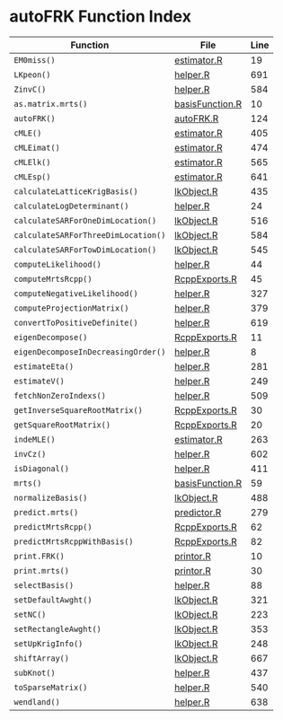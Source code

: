 # autoFRK Function Index

| Function | File | Line |
|----------|------|------|
| `EM0miss()` | [estimator.R](R/estimator.R#L19) | 19 |
| `LKpeon()` | [helper.R](R/helper.R#L691) | 691 |
| `ZinvC()` | [helper.R](R/helper.R#L584) | 584 |
| `as.matrix.mrts()` | [basisFunction.R](R/basisFunction.R#L10) | 10 |
| `autoFRK()` | [autoFRK.R](R/autoFRK.R#L124) | 124 |
| `cMLE()` | [estimator.R](R/estimator.R#L405) | 405 |
| `cMLEimat()` | [estimator.R](R/estimator.R#L474) | 474 |
| `cMLElk()` | [estimator.R](R/estimator.R#L565) | 565 |
| `cMLEsp()` | [estimator.R](R/estimator.R#L641) | 641 |
| `calculateLatticeKrigBasis()` | [lkObject.R](R/lkObject.R#L435) | 435 |
| `calculateLogDeterminant()` | [helper.R](R/helper.R#L24) | 24 |
| `calculateSARForOneDimLocation()` | [lkObject.R](R/lkObject.R#L516) | 516 |
| `calculateSARForThreeDimLocation()` | [lkObject.R](R/lkObject.R#L584) | 584 |
| `calculateSARForTowDimLocation()` | [lkObject.R](R/lkObject.R#L545) | 545 |
| `computeLikelihood()` | [helper.R](R/helper.R#L44) | 44 |
| `computeMrtsRcpp()` | [RcppExports.R](R/RcppExports.R#L45) | 45 |
| `computeNegativeLikelihood()` | [helper.R](R/helper.R#L327) | 327 |
| `computeProjectionMatrix()` | [helper.R](R/helper.R#L379) | 379 |
| `convertToPositiveDefinite()` | [helper.R](R/helper.R#L619) | 619 |
| `eigenDecompose()` | [RcppExports.R](R/RcppExports.R#L11) | 11 |
| `eigenDecomposeInDecreasingOrder()` | [helper.R](R/helper.R#L8) | 8 |
| `estimateEta()` | [helper.R](R/helper.R#L281) | 281 |
| `estimateV()` | [helper.R](R/helper.R#L249) | 249 |
| `fetchNonZeroIndexs()` | [helper.R](R/helper.R#L509) | 509 |
| `getInverseSquareRootMatrix()` | [RcppExports.R](R/RcppExports.R#L30) | 30 |
| `getSquareRootMatrix()` | [RcppExports.R](R/RcppExports.R#L20) | 20 |
| `indeMLE()` | [estimator.R](R/estimator.R#L263) | 263 |
| `invCz()` | [helper.R](R/helper.R#L602) | 602 |
| `isDiagonal()` | [helper.R](R/helper.R#L411) | 411 |
| `mrts()` | [basisFunction.R](R/basisFunction.R#L59) | 59 |
| `normalizeBasis()` | [lkObject.R](R/lkObject.R#L488) | 488 |
| `predict.mrts()` | [predictor.R](R/predictor.R#L279) | 279 |
| `predictMrtsRcpp()` | [RcppExports.R](R/RcppExports.R#L62) | 62 |
| `predictMrtsRcppWithBasis()` | [RcppExports.R](R/RcppExports.R#L82) | 82 |
| `print.FRK()` | [printor.R](R/printor.R#L10) | 10 |
| `print.mrts()` | [printor.R](R/printor.R#L30) | 30 |
| `selectBasis()` | [helper.R](R/helper.R#L88) | 88 |
| `setDefaultAwght()` | [lkObject.R](R/lkObject.R#L321) | 321 |
| `setNC()` | [lkObject.R](R/lkObject.R#L223) | 223 |
| `setRectangleAwght()` | [lkObject.R](R/lkObject.R#L353) | 353 |
| `setUpKrigInfo()` | [lkObject.R](R/lkObject.R#L248) | 248 |
| `shiftArray()` | [lkObject.R](R/lkObject.R#L667) | 667 |
| `subKnot()` | [helper.R](R/helper.R#L437) | 437 |
| `toSparseMatrix()` | [helper.R](R/helper.R#L540) | 540 |
| `wendland()` | [helper.R](R/helper.R#L638) | 638 |
